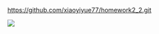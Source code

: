 https://github.com/xiaoyiyue77/homework2_2.git


![](https://s3.cn-north-1.amazonaws.com.cn/tws-upload/images/1551259630264-4826c30d-5a8d-4a4f-ac6c-2d6bf5fbd941.jpg)